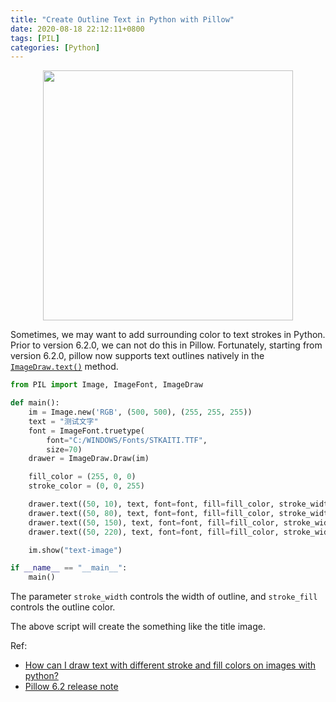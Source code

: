 ```yaml
---
title: "Create Outline Text in Python with Pillow"
date: 2020-08-18 22:12:11+0800
tags: [PIL]
categories: [Python]
---
```


<p align="center">
<img src="https://blog-resource-1257868508.file.myqcloud.com/20200818221311.png" width="400">
</p>

Sometimes, we may want to add surrounding color to text strokes in Python.
Prior to version 6.2.0, we can not do this in Pillow. Fortunately, starting from version 6.2.0,
pillow now supports text outlines natively in the [`ImageDraw.text()`](https://pillow.readthedocs.io/en/stable/reference/ImageDraw.html#PIL.ImageDraw.ImageDraw.text) method.

<!--more-->

```python
from PIL import Image, ImageFont, ImageDraw

def main():
    im = Image.new('RGB', (500, 500), (255, 255, 255))
    text = "测试文字"
    font = ImageFont.truetype(
        font="C:/WINDOWS/Fonts/STKAITI.TTF",
        size=70)
    drawer = ImageDraw.Draw(im)

    fill_color = (255, 0, 0)
    stroke_color = (0, 0, 255)

    drawer.text((50, 10), text, font=font, fill=fill_color, stroke_width=1, stroke_fill=stroke_color)
    drawer.text((50, 80), text, font=font, fill=fill_color, stroke_width=3, stroke_fill=stroke_color)
    drawer.text((50, 150), text, font=font, fill=fill_color, stroke_width=5, stroke_fill=stroke_color)
    drawer.text((50, 220), text, font=font, fill=fill_color, stroke_width=7, stroke_fill=stroke_color)

    im.show("text-image")

if __name__ == "__main__":
    main()
```

The parameter `stroke_width` controls the width of outline, and `stroke_fill`
controls the outline color.

The above script will create the something like the title image.

Ref:

+ [How can I draw text with different stroke and fill colors on images with python?](https://stackoverflow.com/q/8049764/6064933)
+ [Pillow 6.2 release note](https://github.com/python-pillow/Pillow/blob/ac4b7082c1990c8e1ab31da6945776a3cb1aefda/docs/releasenotes/6.2.0.rst)
